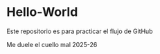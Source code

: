 # Hello-World
Este repositorio es para practicar el flujo de GitHub

Me duele el cuello mal 2025-26
